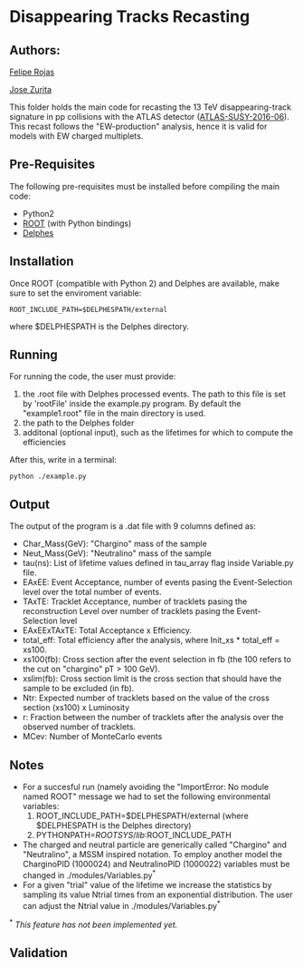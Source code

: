 # Disappearing Tracks Recasting #

## Authors: ##
[Felipe Rojas](mailto:astrofis.rojas@gmail.com)

[Jose Zurita](mailto:jose.zurita@kit.edu)


This folder holds the main code for recasting the 13 TeV disappearing-track signature in pp collisions with the ATLAS detector ([ATLAS-SUSY-2016-06](http://atlas.web.cern.ch/Atlas/GROUPS/PHYSICS/PAPERS/SUSY-2016-06/)).
This recast follows the "EW-production" analysis, hence it is valid for models with EW charged multiplets.

## Pre-Requisites ##

The following pre-requisites must be installed before compiling the main code:

  * Python2
  * [ROOT](https://root.cern/) (with Python bindings)
  * [Delphes](https://cp3.irmp.ucl.ac.be/projects/delphes)

## Installation ##

Once ROOT (compatible with Python 2) and Delphes are available, make sure to set the enviroment variable:

```
ROOT_INCLUDE_PATH=$DELPHESPATH/external
```

where $DELPHESPATH is the Delphes directory.

## Running ##

For running the code, the user must provide:
 1. the .root file with Delphes processed events.  The path to this file is set by 'rootFile' inside the example.py program.  By default the "example1.root" file in the main directory is used.
 2. the path to the Delphes folder
 3. additonal (optional input), such as the lifetimes for which to compute the efficiencies

After this, write in a terminal:

```
python ./example.py
```

## Output ##

The output of the program is a .dat file with 9 columns defined as:

 * Char_Mass(GeV): "Chargino" mass of the sample
 * Neut_Mass(GeV): "Neutralino" mass of the sample
 * tau(ns): List of lifetime values defined in tau_array flag inside Variable.py file.
 * EAxEE: Event Acceptance, number of events pasing the Event-Selection level over the total number of events.
 * TAxTE: Tracklet Acceptance, number of tracklets pasing the reconstruction Level over number of tracklets pasing the Event-Selection level
 * EAxEExTAxTE: Total Acceptance x Efficiency.
 * total_eff: Total efficiency after the analysis, where Init_xs * total_eff = xs100.
 * xs100(fb): Cross section after the event selection in fb (the 100 refers to the cut on "chargino" pT > 100 GeV).
 * xslim(fb): Cross section limit is the cross section that should have the sample to be excluded (in fb).
 * Ntr: Expected number of tracklets based on the value of the cross section (xs100) x Luminosity
 * r: Fraction between the number of tracklets after the analysis over the observed number of tracklets.
 * MCev: Number of MonteCarlo events


## Notes ##


 * For a succesful run (namely avoiding the "ImportError: No module named ROOT" message we had to set the following environmental variables:
    1. ROOT_INCLUDE_PATH=$DELPHESPATH/external (where $DELPHESPATH is the Delphes directory)
    2. PYTHONPATH=$ROOTSYS/lib:$ROOT_INCLUDE_PATH
 * The charged and neutral particle are generically called "Chargino" and "Neutralino", a MSSM inspired notation. To employ another model the CharginoPID (1000024) and NeutralinoPID (1000022) variables must be changed in ./modules/Variables.py<sup>*</sup>
 * For a given "trial" value of the lifetime we increase the statistics by sampling its value Ntrial times from an exponential distribution. The user can adjust the Ntrial value in ./modules/Variables.py<sup>*</sup>


<sup>*</sup> *This feature has not been implemented yet.*

## Validation ##
